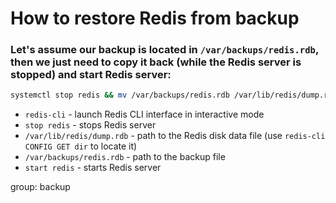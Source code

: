 # How to restore Redis from backup

### Let's assume our backup is located in `/var/backups/redis.rdb`, then we just need to copy it back (while the Redis server is stopped) and start Redis server:

```bash
systemctl stop redis && mv /var/backups/redis.rdb /var/lib/redis/dump.rdb && systemctl start redis
```

- `redis-cli` - launch Redis CLI interface in interactive mode
- `stop redis` - stops Redis server
- `/var/lib/redis/dump.rdb` - path to the Redis disk data file (use `redis-cli CONFIG GET dir` to locate it)
- `/var/backups/redis.rdb` - path to the backup file
- `start redis` - starts Redis server

group: backup



